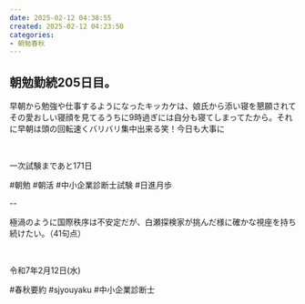 ```yaml
---
date: 2025-02-12 04:38:55
created: 2025-02-12 04:23:50
categories:
- 朝勉春秋
---
```


## 朝勉勤続205日目。

早朝から勉強や仕事するようになったキッカケは、娘氏から添い寝を懇願されてその愛おしい寝顔を見てるうちに9時過ぎには自分も寝てしまってたから。それに早朝は頭の回転速くバリバリ集中出来る笑！今日も大事に

<br>

一次試験まであと171日

#朝勉 #朝活 #中小企業診断士試験 #日進月歩

  

\--

極渦のように国際秩序は不安定だが、白瀬探検家が挑んだ様に確かな視座を持ち続けたい。（41句点）

<br>

令和7年2月12日(水)

#春秋要約 #sjyouyaku #中小企業診断士
